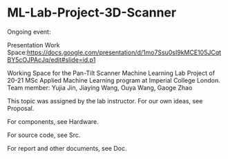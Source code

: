 # ML-Lab-Project-3D-Scanner
Ongoing event:

Presentation Work Space:https://docs.google.com/presentation/d/1mo7Ssu0sI9kMCE105JCqtBY5cOJPAcJq/edit#slide=id.p1

Working Space for the Pan-Tilt Scanner Machine Learning Lab Project of 20-21 MSc Applied Machine Learning program at Imperial College London.
Team member: Yujia Jin, Jiaying Wang, Ouya Wang, Gaoge Zhao

This topic was assigned by the lab instructor. For our own ideas, see Proposal.

For components, see Hardware.

For source code, see Src.

For report and other documents, see Doc.
